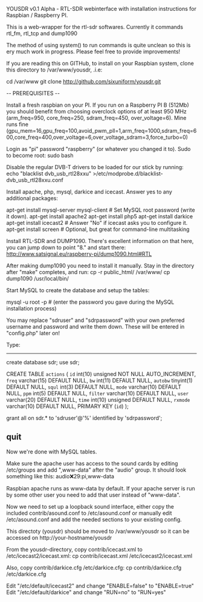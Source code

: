 YOUSDR v0.1 Alpha - RTL-SDR webinterface with installation instructions for Raspbian / Raspberry PI.

This is a web-wrapper for the rtl-sdr softwares.
Currently it commands rtl_fm, rtl_tcp and dump1090

The method of using system() to run commands is quite unclean so this is ery much work in progress.
Please feel free to provide improvements!

If you are reading this on GITHub, to install on your Raspbian system, clone this directory to /var/www/yousdr, .i.e:

cd /var/www
git clone http://github.com/sixuniform/yousdr.git

-- PREREQUISITES --

Install a fresh raspbian on your PI.
If you run on a Raspberry PI B (512Mb) you should benefit from choosing overclock options of at least 950 MHz (arm_freq=950, core_freq=250, sdram_freq=450, over_voltage=6).
Mine runs fine (gpu_mem=16,gpu_freq=100,avoid_pwm_pll=1,arm_freq=1000,sdram_freq=600,core_freq=400,over_voltage=6,over_voltage_sdram=3,force_turbo=0)

Login as "pi" password "raspberry" (or whatever you changed it to). Sudo to become root:
sudo bash

Disable the regular DVB-T drivers to be loaded for our stick by running:
echo "blacklist dvb_usb_rtl28xxu" >/etc/modprobe.d/blacklist-dvb_usb_rtl28xxu.conf

Install apache, php,  mysql, darkice and icecast. Answer yes to any additional packages:

apt-get install mysql-server mysql-client	# Set MySQL root password (write it down).
apt-get install apache2
apt-get install php5
apt-get install darkice
apt-get install icecast2   			# Answer "No" if icecast asks you to configure it.
apt-get install screen    			# Optional, but great for command-line multitasking

Install RTL-SDR and DUMP1090. There's excellent information on that here, you can jump down to point "8." and start there:
http://www.satsignal.eu/raspberry-pi/dump1090.html#RTL

After making dump1090 you need to install it manually. Stay in the directory after "make" completes, and run: 
cp -r public_html/ /var/www/
cp dump1090 /usr/local/bin/

Start MySQL to create the database and setup the tables:

mysql -u root -p   # (enter the password you gave during the MySQL installation process)

You may replace "sdruser" and "sdrpassword" with your own preferred username and password and write them down. These will be entered in "config.php" later on!

Type:

------------------------------
create database sdr;
use sdr;

CREATE TABLE `actions` (
  `id` int(10) unsigned NOT NULL AUTO_INCREMENT,
  `freq` varchar(15) DEFAULT NULL,
  `bw` int(11) DEFAULT NULL,
  `autobw` tinyint(1) DEFAULT NULL,
  `squl` int(3) DEFAULT NULL,
  `mode` varchar(10) DEFAULT NULL,
  `ppm` int(5) DEFAULT NULL,
  `filter` varchar(10) DEFAULT NULL,
  `user` varchar(20) DEFAULT NULL,
  `time` int(10) unsigned DEFAULT NULL,
  `rxmode` varchar(10) DEFAULT NULL,
  PRIMARY KEY (`id`)
);

grant all on sdr.* to 'sdruser'@'%' identified by 'sdrpassword';


quit
------------------------------

Now we're done with MySQL tables.

Make sure the apache user has access to the sound cards by editing /etc/groups and add ",www-data" after the "audio" group. It should look something like this:
audio:x:29:pi,www-data

Raspbian apache runs as www-data by default. If your apache server is run by some other user you need to add that user instead of "www-data".

Now we need to set up a loopback sound interface, either copy the included contrib/asound.conf to /etc/asound.conf
or manually edit /etc/asound.conf and add the needed sections to your existing config.

This directoty (yousdr) should be moved to /var/www/yousdr so it can be accessed on http://your-hostname/yousdr

From the yousdr-directory, copy contrib/icecast.xml to /etc/icecast2/icecast.xml:
cp contrib/icecast.xml /etc/icecast2/icecast.xml

Also, copy contrib/darkice.cfg /etc/darkice.cfg:
cp contrib/darkice.cfg /etc/darkice.cfg

Edit "/etc/default/icecast2" and change "ENABLE=false" to "ENABLE=true"
Edit "/etc/default/darkice" and change "RUN=no" to "RUN=yes"
